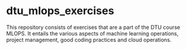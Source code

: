 # dtu_mlops_exercises

This repository consists of exercises that are a part of the DTU course MLOPS. It entails the various aspects of machine learning operations, project management, good coding practices and cloud operations.
